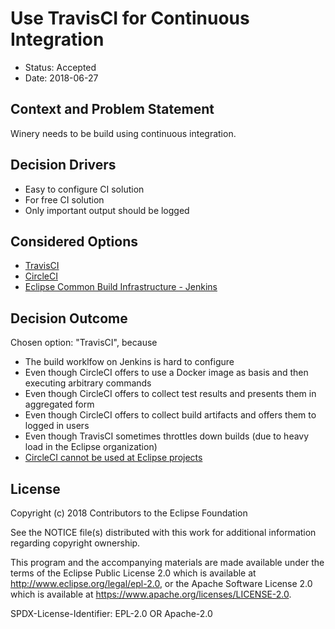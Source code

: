 # Use TravisCI for Continuous Integration

* Status: Accepted
* Date: 2018-06-27

## Context and Problem Statement

Winery needs to be build using continuous integration.

## Decision Drivers

* Easy to configure CI solution
* For free CI solution
* Only important output should be logged

## Considered Options

* [TravisCI](https://docs.travis-ci.com/)
* [CircleCI](https://circleci.com/docs/2.0/)
* [Eclipse Common Build Infrastructure - Jenkins](https://wiki.eclipse.org/Jenkins)

## Decision Outcome

Chosen option: "TravisCI", because

- The build worklfow on Jenkins is hard to configure
- Even though CircleCI offers to use a Docker image as basis and then executing arbitrary commands
- Even though CircleCI offers to collect test results and presents them in aggregated form
- Even though CircleCI offers to collect build artifacts and offers them to logged in users
- Even though TravisCI sometimes throttles down builds (due to heavy load in the Eclipse organization)
- [CircleCI cannot be used at Eclipse projects](https://bugs.eclipse.org/bugs/show_bug.cgi?id=536180)

## License

Copyright (c) 2018 Contributors to the Eclipse Foundation

See the NOTICE file(s) distributed with this work for additional
information regarding copyright ownership.

This program and the accompanying materials are made available under the
terms of the Eclipse Public License 2.0 which is available at
http://www.eclipse.org/legal/epl-2.0, or the Apache Software License 2.0
which is available at https://www.apache.org/licenses/LICENSE-2.0.

SPDX-License-Identifier: EPL-2.0 OR Apache-2.0
